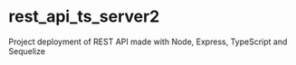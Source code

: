 # rest_api_ts_server2
Project deployment of REST API made with  Node, Express, TypeScript and Sequelize

